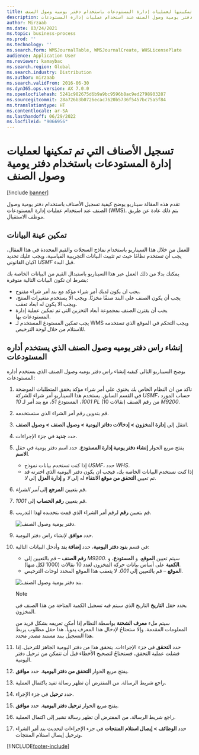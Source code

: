 ```yaml
---
title: تسجيل الأصناف التي تم تمكينها لعمليات إدارة المستودعات باستخدام دفتر يومية وصول الصنف
description: تقدم هذه المقالة سيناريو يوضح كيفية تسجيل الأصناف باستخدام دفتر يومية وصول الصنف عند استخدام عمليات إدارة المستودعات (WMS).
author: Mirzaab
ms.date: 03/24/2021
ms.topic: business-process
ms.prod: ''
ms.technology: ''
ms.search.form: WMSJournalTable, WMSJournalCreate, WHSLicensePlate
audience: Application User
ms.reviewer: kamaybac
ms.search.region: Global
ms.search.industry: Distribution
ms.author: mirzaab
ms.search.validFrom: 2016-06-30
ms.dyn365.ops.version: AX 7.0.0
ms.openlocfilehash: 5241c982675d6b9a9bc9596b8ac9ed2798903287
ms.sourcegitcommit: 28a726b3b0726ecac7620b5736f5457bc75a5f84
ms.translationtype: HT
ms.contentlocale: ar-SA
ms.lasthandoff: 06/29/2022
ms.locfileid: "9066956"
---
```

# <a name="register-items-enabled-for-warehouse-management-processes-using-an-item-arrival-journal"></a>تسجيل الأصناف التي تم تمكينها لعمليات إدارة المستودعات باستخدام دفتر يومية وصول الصنف

[!include [banner](../../includes/banner.md)]

تقدم هذه المقالة سيناريو يوضح كيفية تسجيل الأصناف باستخدام دفتر يومية وصول الصنف عند استخدام عمليات إدارة المستودعات (WMS). يتم ذلك عادة عن طريق موظف الاستقبال.

## <a name="enable-sample-data"></a>تمكين عينة البيانات

للعمل من خلال هذا السيناريو باستخدام نماذج السجلات والقيم المحددة في هذا المقال، يجب أن تستخدم نظامًا حيث تم تثبيت البيانات التجريبية القياسية، ويجب عليك تحديد اكيان القانوني *USMF* قبل البدء.

يمكنك بدلا من ذلك العمل عبر هذا السيناريو باستبدال القيم من البيانات الخاصة بك بشرط ان تكون البيانات التالية متوفرة:

- يجب ان يكون لديك أمر شراء مؤكد مع بند أمر شراء مفتوح.
- يجب أن يكون الصنف على البند صنفًا مخزنًا. ويجب الا يستخدم متغيرات المنتج، ويجب الا يكون له ابعاد تعقب.
- يجب أن يقترن الصنف بمجموعة أبعاد التخزين التي تم تمكين عملية إدارة المستودعات بها.
- يجب تمكين المستودع المستخدم لـ WMS ويجب التحكم في الموقع الذي تستخدمه للاستلام من خلال لوحة الترخيص.

## <a name="create-an-item-arrival-journal-header-that-uses-warehouse-management"></a>إنشاء راس دفتر يوميه وصول الصنف الذي يستخدم أداره المستودعات

يوضح السيناريو التالي كيفيه إنشاء راس دفتر يوميه وصول الصنف الذي يستخدم أداره المستودعات:

1. تاكد من ان النظام الخاص بك يحتوي علي أمر شراء مؤكد يحقق المتطلبات الموضحة في القسم السابق. يستخدم هذا السيناريو أمر شراء للشركة *USMF*، حساب المورد *1001*، المستودع *51*، مع بند أمر لـ *10 PL* (10 نقالات) من رقم الصنف *M9200*.
1. قم بتدوين رقم أمر الشراء الذي ستستخدمه.
1. انتقل إلى **إدارة المخزون \> إدخالات دفاتر اليومية \> وصول الصنف \> وصول الصنف**.
1. حدد **جديد** في جزء الإجراءات.
1. يفتح مربع الحوار **إنشاء دفتر يومية إدارة المستودع**. حدد اسم دفتر يومية في حقل **الاسم**.
    - إذا كنت تستخدم بيانات نموذج *USMF*، حدد *WHS*.
    - إذا كنت تستخدم البيانات الخاصة بك، فيجب ان يكون دفتر اليومية الذي اخترته قد تم تعيين **التحقق من موقع الانتقاء** له إلى *لا* و **إدارة العزل** إلى *لا*.
1. قم بتعيين **المرجع** إلى *أمر الشراء*.
1. قم بتعيين **رقم الحساب** إلى *1001*.
1. قم بتعيين **رقم** لرقم أمر الشراء الذي قمت بتحديده لهذا التدريب.

    ![دفتر يومية وصول الصنف.](../media/item-arrival-journal-header.png "دفتر يومية وصول الصنف")

1. حدد **موافق** لإنشاء راس دفتر اليومية.
1. في قسم **بنود دفتر اليومية**، حدد **إضافة بند** وأدخل البيانات التالية:
    - **رقم الصنف** – قم بالتعيين إلى *M9200*. سيتم تعيين **الموقع**، و **المستودع**، و **الكمية** على أساس بيانات حركة المخزون لعدد 10 نقالات (1000 لكل منها).
    - **الموقع** – قم بالتعيين إلى *001*. لا يتعقب هذا الموقع المحدد لوحات الترخيص.

    ![بند دفتر يومية وصول الصنف.](../media/item-arrival-journal-line.png "بند دفتر يومية وصول الصنف")

    > [!NOTE]
    > يحدد حقل **التاريخ** التاريخ الذي سيتم فيه تسجيل الكمية المتاحة من هذا الصنف في المخزون.  
    >
    > سيتم ملء **معرف الشحنة** بواسطة النظام إذا أمكن تعريفه بشكل فريد من المعلومات المقدمة. وإلا ستحتاجُ لإدخال هذا المعرف يدوياً. هذا حقل مطلوب يربط هذا التسجيل ببند مستند مصدر محدد.  

1. حدد **التحقق** في جزء الإجراءات. يتحقق هذا من دفتر اليومية الجاهز للترحيل. إذا فشلت عملية التحقق، فستحتاجُ لتصحيح الأخطاء قبل أن تتمكن من ترحيل دفتر اليومية.  
1. يفتح مربع الحوار **التحقق من دفتر اليومية**. حدد **موافق**.
1. راجع شريط الرسالة. من المفترض أن تظهر رسالة تفيد باكتمال العملية.  
1. حدد **ترحيل** في جزء الإجراء.
1. يفتح مربع الحوار **ترحيل دفتر اليومية**. حدد **موافق**.
1. راجع شريط الرسالة. من المفترض أن تظهر رسالة تشير إلى اكتمال العملية.
1. حدد **الوظائف > إيصال استلام المنتجات** في جزء الإجراءات لتحديث بند أمر الشراء وترحيل إيصال استلام المنتجات.


[!INCLUDE[footer-include](../../../includes/footer-banner.md)]
